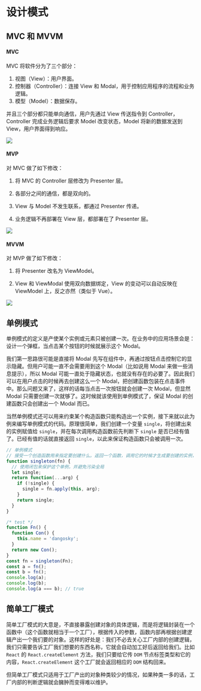 # 设计模式


## MVC 和 MVVM

#### MVC

MVC 将软件分为了三个部分：

1. 视图（View）：用户界面。
2. 控制器（Controller）：连接 View 和 Modal，用于控制应用程序的流程和业务逻辑。
3. 模型（Model）：数据保存。

并且三个部分都只能单向通信，用户先通过 View 传送指令到 Controller，Controller 完成业务逻辑后要求 Model 改变状态，Model 将新的数据发送到 View，用户界面得到响应。

![](https://www.ruanyifeng.com/blogimg/asset/2015/bg2015020106.png)

#### MVP

对 MVC 做了如下修改：

1. 将 MVC 的 Controller 层修改为 Presenter 层。

2. 各部分之间的通信，都是双向的。

3. View 与 Model 不发生联系，都通过 Presenter 传递。

4. 业务逻辑不再部署在 View 层，都部署在了 Presenter 层。

![](https://www.ruanyifeng.com/blogimg/asset/2015/bg2015020109.png)

#### MVVM

对 MVP 做了如下修改：

1. 将 Presenter 改名为 ViewModel。

2. View 和 ViewModal 使用双向数据绑定，View 的变动可以自动反映在 ViewModel 上，反之亦然（类似于 Vue）。

![](https://www.ruanyifeng.com/blogimg/asset/2015/bg2015020110.png)

## 单例模式

单例模式的定义是产使某个实例或元素只被创建一次。在业务中的应用场景会是：设计一个弹框，当点击某个按钮的时候就展示这个 Modal。

我们第一思路很可能是直接将 Modal 先写在组件中，再通过按钮点击控制它的显示隐藏。但用户可能一直不会需要用到这个 Modal（比如说用 Modal 来做一些消息提示），所以 Modal 可能一直处于隐藏状态，也就没有存在的必要了。因此我们可以在用户点击的时候再去创建这么一个 Modal，把创建函数包装在点击事件中。那么问题又来了，这样的话每当点击一次按钮就会创建一次 Modal，但显然 Modal 只需要创建一次就够了。这时候就该使用到单例模式了，保证 Modal 的创建函数只会创建出一个 Modal 而已。

当然单例模式还可以用来约束某个构造函数只能构造出一个实例，接下来就以此为例来编写单例模式的代码。原理很简单，我们创建一个变量 `single`，将创建出来的实例赋值给 `single`，并在每次调用构造函数前先判断下 `single` 是否已经有值了。已经有值的话就直接返回 `single`，以此来保证构造函数只会被调用一次。

```js
// 单例模式
// 接受一个创造函数用来指定要创建什么。返回一个函数，调用它的时候才生成要创建的实例，并且只会创建一次
function singleton(fn) {
  // 使用闭包来保护这个单例，并避免污染全局
  let single;
  return function(...arg) {
    if (!single) {
      single = fn.apply(this, arg);
    }
    return single;
  }
}

/* test */
function Fn() {
  function Con() {
    this.name = 'dangosky';
  }
  return new Con();
}
const fn = singleton(Fn);
const a = fn();
const b = fn();
console.log(a);
console.log(b);
console.log(a === b); // true
```

## 简单工厂模式

简单工厂模式的大意是，不直接暴露创建对象的具体逻辑，而是将逻辑封装在一个函数中（这个函数就相当于一个工厂），根据传入的参数，函数内部再根据创建逻辑产出一个我们要的对象。这样的好处是：我们不必去关心工厂内部的创建逻辑，我们只需要告诉工厂我们想要的东西名称，它就会自动加工好后返回给我们。比如 `React` 的 `React.createElement` 方法，我们只要给它传 `DOM` 节点标签类型和它的内容，`React.createElement` 这个工厂就会返回相应的 `DOM` 结构回来。

但简单工厂模式只适用于工厂产出的对象种类较少的情况，如果种类一多的话，工厂内部的判断逻辑就会臃肿而变得难以维护。
